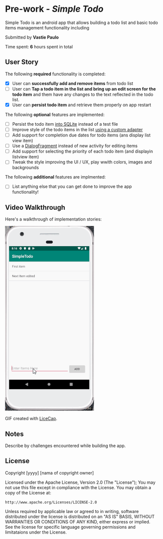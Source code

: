 # Pre-work - *Simple Todo*

Simple Todo is an android app that allows building a todo list and basic todo items management functionality including

Submitted by **Vastie Paulo**

Time spent: **6** hours spent in total

## User Story

The following  **required** functionality is completed:

* [x] User can **successfully add and remove items** from todo list
* [ ] User can **Tap a todo item in the list and bring up an edit screen for the todo item** and them have any changes to the text reflected in the todo list.
* [x] User can **persist todo item**  and retrieve them properly on app restart

The following **optional** features are implemented:

* [ ] Persist the todo item [into SQLite](http://guides.codepath.com/android/Persisting-Data-to-the-Device#sqlite) instead of a test file
* [ ] Improve style of the todo items in the list [using a custom adapter](http://guides.codepath.com/android/Using-an-ArrayAdapter-with-ListView)
* [ ] Add support for completion due dates for todo items (ans display list view item)
* [ ] Use a [DialogFragment](http://guides.codepath.com/android/Using-DialogFragment) instead of new activity for editing items
* [ ] Add support for selecting  the priority of each todo item (and displayin listview item)
* [ ] Tweak the style improving the UI / UX, play wwith colors, images and backgrounds

The following **additional** features are implmented:

* [ ] List anything else that you can  get done to improve the app functionality!

## Video Walkthrough

Here's a walkthrough of implementation stories:

<img src='walthrough.gif' title='video walkthrough' width='' alt='video walkthrough' />

GIF created with [LiceCap](http://www.cockos.com/licecap/).

## Notes

Describe by challenges encountered while building the app.

## License

Copyright [yyyy] [nama of copyright owner]

Licensed under the Apache License, Version 2.0 (The "License");
You may not use this file except in compliance with the License.
You may obtain a copy of the License at:

    http://www.apache.org/Licenses/LICENSE-2.0
    
Unless required by applicable law or agreed to in writing, software
distributed under the license is distributed on an "AS IS" BASIS,
WITHOUT WARRANTIES OR CONDITIONS OF ANY KIND, either express or implied.
See the license for specific language governing permissions and 
limitataions under the License.
